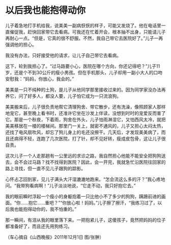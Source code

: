 # 以后我也能抱得动你

儿子着急地打手机给我，说美美一副病恹恹的样子，可能又发烧了。他在电话里一直催促我，赶快回家带它去看病。可我还在忙着开会，根本抽不出身，只能请儿子再耐心一点。“但是，它真的很不舒服。不然，我自己带它去医院好了。”儿子一再强调他的担心。 

我没有办法，只好接受他的请求，让儿子自己带它去看病。 

这下，轮到我担心了。“过马路要小心，医院在哪个方向，你还记得吧？”儿子11岁，还是个不到30公斤的瘦小男孩。但在手机那头，儿子却用一副小大人的口吻安慰我：“妈妈，你放心，我会的。” 

美美是一只不纯种的土狗，是儿子从他同学那里接收过来的。因为同学家没办法再养它，问了好多人，都没人要，儿子怕它成为一只流浪狗。 

美美搬来后，儿子很负责地帮它清理狗舍、带它散步，还有洗澡，像照顾家人那样地宠它，甚至晚上看书时，还准许它坐在沙发上伴读，没想到时时的宠爱反而害了它。那是一个秋夜，下着雨，狗舍在外头，儿子怕雨淋湿它，又怕西风太冷，就把美美移居在一楼的楼梯间。那里门一关上，就密不通风的，儿子又担心太闷太热，还找了电风扇吹风，却忘了狗儿身上的毛还没擦干。几天后，才发现美美病了，而且还病得不轻，连跑了几次医院，打了针，却不见好转，瘦成皮包骨，这让儿子很自责。 

这次儿子一个人走那趟有一公里远的求诊之路，我自然担心他能不能安全把狗狗送去，会不会过马路？找不找得到医院？因此，会一开完，我就急忙沿医院往回家的路上寻找，但一直不见儿子跟狗的踪影。 

心怀忐忑回到家，见儿子满头大汗湿漉漉地跑来。“怎会流这么多的汗？”我心疼地问。“我带狗看病啊！”儿子淡淡地说，“它走不动，我只好抱它去。” 

我的眼前瞬时浮起一个瘦小的身躯抱着一只比他小不了多少的狗狗，蹒跚前进的画面。“你……抱它……重吧？”“你放心啦！妈妈。”儿子擦了擦汗，“我练习过了，以后我也能抱得动你的，我不怕重的。” 

那一瞬间，有泪从我的眼里落下来。一把抱紧儿子，这傻孩子，竟然把妈妈的位子都准备好了，而且还先用狗练习。 

（车心摘自《山西晚报》2011年12月1日 图/张翀）